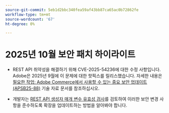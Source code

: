 ```yaml
---
source-git-commit: 5eb1d2bbc340fea59af43bb87ca65ac0b72862fe
workflow-type: tm+mt
source-wordcount: '67'
ht-degree: 0%

---
```

# 2025년 10월 보안 패치 하이라이트

* REST API 취약성을 해결하기 위해 CVE-2025-54236에 대한 수정 사항입니다. Adobe은 2025년 9월에 이 문제에 대한 핫픽스를 릴리스했습니다. 자세한 내용은 [필요한 작업: Adobe Commerce에서 사용할 수 있는 중요 보안 업데이트(APSB25-88)](https://experienceleague.adobe.com/en/docs/experience-cloud-kcs/kbarticles/ka-27397) 기술 자료 문서를 참조하십시오.<!-- AC-15379 -->

* 개발자는 [REST API 생성자 매개 변수 유효성 검사](https://developer.adobe.com/commerce/php/development/components/web-api/services/#rest-api-constructor-parameter-validation)를 검토하여 이러한 보안 변경 사항을 준수하도록 확장을 업데이트하는 방법을 알아봐야 합니다.




